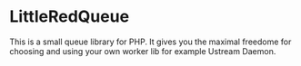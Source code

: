 LittleRedQueue
==============

This is a small queue library for PHP.
It gives you the maximal freedome for choosing and using your own worker lib for example Ustream Daemon.
